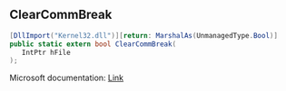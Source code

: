 ## ClearCommBreak

```csharp
[DllImport("Kernel32.dll")][return: MarshalAs(UnmanagedType.Bool)]
public static extern bool ClearCommBreak(
   IntPtr hFile
);
```

Microsoft documentation: [Link](https://docs.microsoft.com/en-us/windows/win32/api/winbase/nf-winbase-clearcommbreak)
